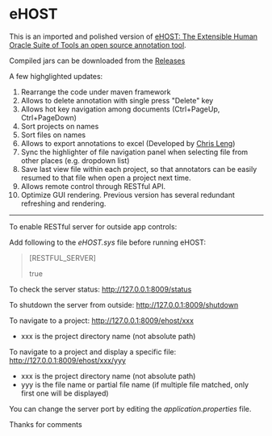 # eHOST

This is an imported and polished version of [eHOST: The Extensible Human Oracle Suite of Tools an open source annotation tool](https://code.google.com/archive/p/ehost/).

Compiled jars can be downloaded from the [Releases](https://github.com/jianlins/ehost/releases)

A few highglighted updates: 
1. Rearrange the code under maven framework
2. Allows to delete annotation with single press "Delete" key
3. Allows hot key navigation among documents (Ctrl+PageUp, Ctrl+PageDown)
4. Sort projects on names
5. Sort files on names
6. Allows to export annotations to excel (Developed by [Chris Leng](https://github.com/chrisleng/ehost))
7. Sync the highlighter of file navigation panel when selecting file from other places (e.g. dropdown list)
8. Save last view file within each project, so that annotators can be easily resumed to that file when open a project next time.
9. Allows remote control through RESTful API.
10. Optimize GUI rendering. Previous version has several redundant refreshing and rendering.

******
To enable RESTful server for outside app controls:

Add following to the *eHOST.sys* file before running eHOST:
> [RESTFUL_SERVER]
>
> true

To check the server status:
http://127.0.0.1:8009/status

To shutdown the server from outside:
http://127.0.0.1:8009/shutdown

To navigate to a project:
http://127.0.0.1:8009/ehost/xxx
* xxx is the project directory name (not absolute path)

To navigate to a project and display a specific file:
http://127.0.0.1:8009/ehost/xxx/yyy
* xxx is the project directory name (not absolute path)
* yyy is the file name or partial file name (if multiple file matched, only first one will be displayed)

You can change the server port by editing the *application.properties* file.

Thanks for comments
